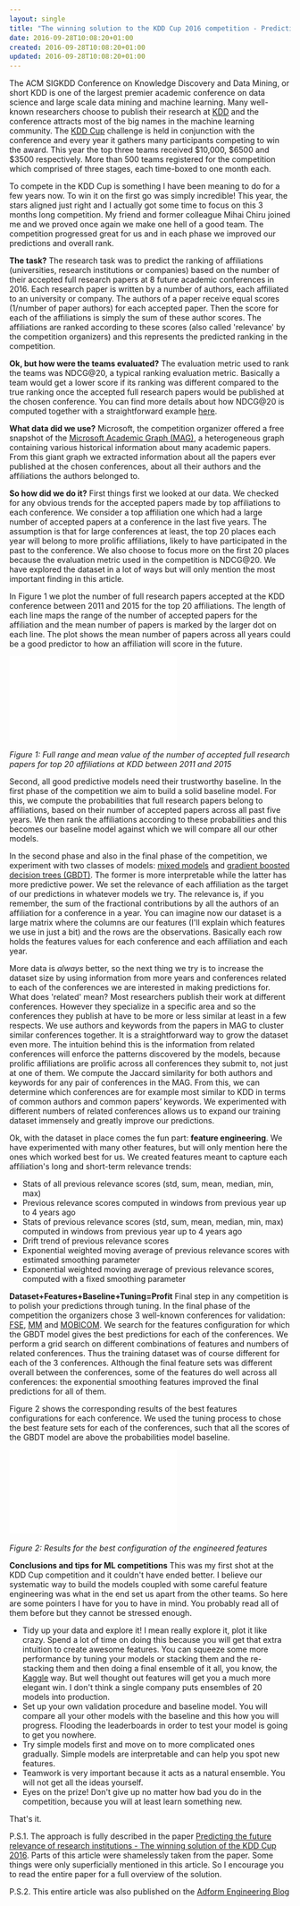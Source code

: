 ```yaml
---
layout: single
title: "The winning solution to the KDD Cup 2016 competition - Predicting the future relevance of research institutions"
date: 2016-09-28T10:08:20+01:00
created: 2016-09-28T10:08:20+01:00
updated: 2016-09-28T10:08:20+01:00
---
```


The ACM SIGKDD Conference on Knowledge Discovery and Data Mining, or short KDD is one of the largest premier academic conference on data science and large scale data mining and machine learning. Many well-known researchers choose to publish their research at [KDD](http://www.kdd.org/kdd2016/) and the conference attracts most of the big names in the machine learning community. The [KDD Cup](https://kddcup2016.azurewebsites.net) challenge is held in conjunction with the conference and every year it gathers many participants competing to win the award. This year the top three teams received $10,000, $6500 and $3500 respectively. More than 500 teams registered for the competition which comprised of three stages, each time-boxed to one month each.

To compete in the KDD Cup is something I have been meaning to do for a few years now. To win it on the first go was simply incredible! This year, the stars aligned just right and I actually got some time to focus on this 3 months long competition. My friend and former colleague Mihai Chiru joined me and we proved once again we make one hell of a good team. The competition progressed great for us and in each phase we improved our predictions and overall rank. 

**The task?**
The research task was to predict the ranking of affiliations (universities, research institutions or companies) based on the number of their accepted full research papers at 8 future academic conferences in 2016. Each research paper is written by a number of authors, each affiliated to an university or company. The authors of a paper receive equal scores (1/number of paper authors) for each accepted paper. Then the score for each of the affiliations is simply the sum of these author scores. The affiliations are ranked according to these scores (also called 'relevance' by the competition organizers) and this represents the predicted ranking in the competition.

**Ok, but how were the teams evaluated?**
The evaluation metric used to rank the teams was NDCG@20, a typical ranking evaluation metric. Basically a team would get a lower score if its ranking was different compared to the true ranking once the accepted full research papers would be published at the chosen conference. You can find more details about how NDCG@20 is computed together with a straightforward example [here](https://kddcup2016.azurewebsites.net/Rules).

**What data did we use?**
Microsoft, the competition organizer offered a free snapshot of the [Microsoft Academic Graph (MAG)](https://www.microsoft.com/en-us/research/project/microsoft-academic-graph/), a heterogeneous graph containing various historical information about many academic papers. From this giant graph we extracted information about all the papers ever published at the chosen conferences, about all their authors and the affiliations the authors belonged to. 

**So how did we do it?**
First things first we looked at our data. We checked for any obvious trends for the accepted papers made by top affiliations to each conference. We consider a top affiliation one which had a large number of accepted papers at a conference in the last five years. The assumption is that for large conferences at least, the top 20 places each year will belong to more prolific affiliations, likely to have participated in the past to the conference. We also choose to focus more on the first 20 places because the evaluation metric used in the competition is NDCG@20. We have explored the dataset in a lot of ways but will only mention the most important finding in this article.

In Figure 1 we plot the number of full research papers accepted at the KDD conference between 2011 and 2015 for the top 20 affiliations. The length of each line maps the range of the number of accepted papers for the affiliation and the mean number of papers is marked by the larger dot on each line. The plot shows the mean number of papers across all years could be a good predictor to how an affiliation will score in the future.

![center](/figs/2016-09-28-the-winning-solution-to-the-kdd-cup-2016/plot-yearly_papers_counts-1.pdf)

*Figure 1: Full range and mean value of the number of accepted full research papers for top 20 affiliations at KDD between 2011 and 2015*

Second, all good predictive models need their trustworthy baseline. In the first phase of the competition we aim to build a solid baseline model. For this, we compute the probabilities that full research papers belong to affiliations, based on their number of accepted papers across all past five years. We then rank the affiliations according to these probabilities and this becomes our baseline model against which we will compare all our other models.

In the second phase and also in the final phase of the competition, we experiment with two classes of models: [mixed models](https://en.wikipedia.org/wiki/Mixed_model) and [gradient boosted decision trees (GBDT)](http://xgboost.readthedocs.io/en/latest/model.html). The former is more interpretable while the latter has more predictive power. We set the relevance of each affiliation as the target of our predictions in whatever models we try. The relevance is, if you remember, the sum of the fractional contributions by all the authors of an affiliation for a conference in a year. You can imagine now our dataset is a large matrix where the columns are our features (I'll explain which features we use in just a bit) and the rows are the observations. Basically each row holds the features values for each conference and each affiliation and each year. 

More data is *always* better, so the next thing we try is to increase the dataset size by using information from more years and conferences related to each of the conferences we are interested in making predictions for. What does 'related' mean? Most researchers publish their work at different conferences. However they specialize in a specific area and so the conferences they publish at have to be more or less similar at least in a few respects. We use authors and keywords from the papers in MAG to cluster similar conferences together. It is a straightforward way to grow the dataset even more. The intuition behind this is the information from related conferences will enforce the patterns discovered by the models, because prolific affiliations are prolific across all conferences they submit to, not just at one of them. We compute the Jaccard similarity for both authors and keywords for any pair of conferences in the MAG. From this, we can determine which conferences are for example most similar to KDD in terms of common authors and common papers’ keywords. We experimented with different numbers of related conferences allows us to expand our training dataset immensely and greatly improve our predictions.

Ok, with the dataset in place comes the fun part: **feature engineering**.
We have experimented with many other features, but will only mention here the ones which worked best for us. We created features meant to capture each affiliation's long and short-term relevance trends:
- Stats of all previous relevance scores (std, sum, mean, median, min, max)
- Previous relevance scores computed in windows from previous year up to 4 years ago
- Stats of previous relevance scores (std, sum, mean, median, min, max) computed in windows from previous year up to 4 years ago
- Drift trend of previous relevance scores
- Exponential weighted moving average of previous relevance scores with estimated smoothing parameter
- Exponential weighted moving average of previous relevance scores, computed with a fixed smoothing parameter

**Dataset+Features+Baseline+Tuning=Profit**
Final step in any competition is to polish your predictions through tuning. In the final phase of the competition the organizers chose 3 well-known conferences for validation: [FSE](http://www.cs.ucdavis.edu/fse2016/), [MM](http://www.acmmm.org/2016/) and [MOBICOM](https://www.sigmobile.org/mobicom/2016/). We search for the features configuration for which the GBDT model gives the best predictions for each of the conferences. We perform a grid search on different combinations of features and numbers of related conferences. Thus the training dataset was of course different for each of the 3 conferences. Although the final feature sets was different overall between the conferences, some of the features do well across all conferences: the exponential smoothing features improved the final predictions for all of them.

Figure 2 shows the corresponding results of the best features configurations for each conference. We used the tuning process to chose the best feature sets for each of the conferences, such that all the scores of the GBDT model are above the probabilities model baseline.

![center](/figs/2016-09-28-the-winning-solution-to-the-kdd-cup-2016/plot-benchmark_simple_probabilities-1.pdf)

*Figure 2: Results for the best configuration of the engineered features*

**Conclusions and tips for ML competitions**
This was my first shot at the KDD Cup competition and it couldn't have ended better. I believe our systematic way to build the models coupled with some careful feature engineering was what in the end set us apart from the other teams. So here are some pointers I have for you to have in mind. You probably read all of them before but they cannot be stressed enough.

- Tidy up your data and explore it! I mean really explore it, plot it like crazy. Spend a lot of time on doing this because you will get that extra intuition to create awesome features. You can squeeze some more performance by tuning your models or stacking them and the re-stacking them and then doing a final ensemble of it all, you know, the [Kaggle](https://www.kaggle.com) way. But well thought out features will get you a much more elegant win. I don't think a single company puts ensembles of 20 models into production.
- Set up your own validation procedure and baseline model. You will compare all your other models with the baseline and this how you will progress. Flooding the leaderboards in order to test your model is going to get you nowhere.
- Try simple models first and move on to more complicated ones gradually. Simple models are interpretable and can help you spot new features.
- Teamwork is very important because it acts as a natural ensemble. You will not get all the ideas yourself. 
- Eyes on the prize! Don't give up no matter how bad you do in the competition, because you will at least learn something new.

That's it.

P.S.1. The approach is fully described in the paper [Predicting the future relevance of research institutions - The winning solution of the KDD Cup 2016](https://arxiv.org/abs/1609.02728). Parts of this article were shamelessly taken from the paper. Some things were only superficially mentioned in this article. So I encourage you to read the entire paper for a full overview of the solution.

P.S.2. This entire article was also published on the [Adform Engineering Blog](http://engineering.adform.com/blog/data-science/the-winning-solution-to-the-kdd-cup-2016-competition-predicting-the-future-relevance-of-research-institutions/)
